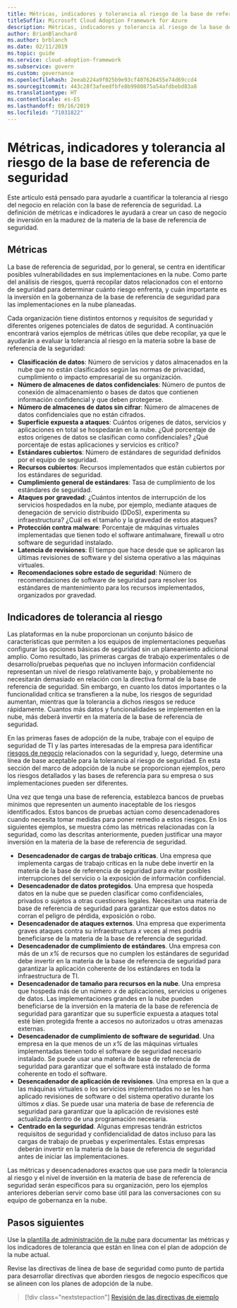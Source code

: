 ```yaml
---
title: Métricas, indicadores y tolerancia al riesgo de la base de referencia de seguridad
titleSuffix: Microsoft Cloud Adoption Framework for Azure
description: Métricas, indicadores y tolerancia al riesgo de la base de referencia de seguridad
author: BrianBlanchard
ms.author: brblanch
ms.date: 02/11/2019
ms.topic: guide
ms.service: cloud-adoption-framework
ms.subservice: govern
ms.custom: governance
ms.openlocfilehash: 2eeab224a9f025b9e93cf407626455e74d69ccd4
ms.sourcegitcommit: 443c28f3afeedfbfe8b9980875a54afdbebd83a8
ms.translationtype: HT
ms.contentlocale: es-ES
ms.lasthandoff: 09/16/2019
ms.locfileid: "71031822"
---
```

# <a name="security-baseline-metrics-indicators-and-risk-tolerance"></a>Métricas, indicadores y tolerancia al riesgo de la base de referencia de seguridad

Este artículo está pensado para ayudarle a cuantificar la tolerancia al riesgo del negocio en relación con la base de referencia de seguridad. La definición de métricas e indicadores le ayudará a crear un caso de negocio de inversión en la madurez de la materia de la base de referencia de seguridad.

## <a name="metrics"></a>Métricas

La base de referencia de seguridad, por lo general, se centra en identificar posibles vulnerabilidades en sus implementaciones en la nube. Como parte del análisis de riesgos, querrá recopilar datos relacionados con el entorno de seguridad para determinar cuánto riesgo enfrenta, y cuán importante es la inversión en la gobernanza de la base de referencia de seguridad para las implementaciones en la nube planeadas.

Cada organización tiene distintos entornos y requisitos de seguridad y diferentes orígenes potenciales de datos de seguridad. A continuación encontrará varios ejemplos de métricas útiles que debe recopilar, ya que le ayudarán a evaluar la tolerancia al riesgo en la materia sobre la base de referencia de la seguridad:

- **Clasificación de datos**: Número de servicios y datos almacenados en la nube que no están clasificados según las normas de privacidad, cumplimiento o impacto empresarial de su organización.
- **Número de almacenes de datos confidenciales**: Número de puntos de conexión de almacenamiento o bases de datos que contienen información confidencial y que deben protegerse.
- **Número de almacenes de datos sin cifrar**: Número de almacenes de datos confidenciales que no están cifrados.
- **Superficie expuesta a ataques**: Cuántos orígenes de datos, servicios y aplicaciones en total se hospedarán en la nube. ¿Qué porcentaje de estos orígenes de datos se clasifican como confidenciales? ¿Qué porcentaje de estas aplicaciones y servicios es crítico?
- **Estándares cubiertos**: Número de estándares de seguridad definidos por el equipo de seguridad.
- **Recursos cubiertos**: Recursos implementados que están cubiertos por los estándares de seguridad.
- **Cumplimiento general de estándares**: Tasa de cumplimiento de los estándares de seguridad.
- **Ataques por gravedad**: ¿Cuántos intentos de interrupción de los servicios hospedados en la nube, por ejemplo, mediante ataques de denegación de servicio distribuido (DDoS), experimenta su infraestructura? ¿Cuál es el tamaño y la gravedad de estos ataques?
- **Protección contra malware**: Porcentaje de máquinas virtuales implementadas que tienen todo el software antimalware, firewall u otro software de seguridad instalado.
- **Latencia de revisiones**: El tiempo que hace desde que se aplicaron las últimas revisiones de software y del sistema operativo a las máquinas virtuales.
- **Recomendaciones sobre estado de seguridad**: Número de recomendaciones de software de seguridad para resolver los estándares de mantenimiento para los recursos implementados, organizados por gravedad.

## <a name="risk-tolerance-indicators"></a>Indicadores de tolerancia al riesgo

Las plataformas en la nube proporcionan un conjunto básico de características que permiten a los equipos de implementaciones pequeñas configurar las opciones básicas de seguridad sin un planeamiento adicional amplio. Como resultado, las primeras cargas de trabajo experimentales o de desarrollo/pruebas pequeñas que no incluyen información confidencial representan un nivel de riesgo relativamente bajo, y probablemente no necesitarán demasiado en relación con la directiva formal de la base de referencia de seguridad. Sin embargo, en cuanto los datos importantes o la funcionalidad crítica se transfieren a la nube, los riesgos de seguridad aumentan, mientras que la tolerancia a dichos riesgos se reduce rápidamente. Cuantos más datos y funcionalidades se implementen en la nube, más deberá invertir en la materia de la base de referencia de seguridad.

En las primeras fases de adopción de la nube, trabaje con el equipo de seguridad de TI y las partes interesadas de la empresa para identificar [riesgos de negocio](./business-risks.md) relacionados con la seguridad y, luego, determine una línea de base aceptable para la tolerancia al riesgo de seguridad. En esta sección del marco de adopción de la nube se proporcionan ejemplos, pero los riesgos detallados y las bases de referencia para su empresa o sus implementaciones pueden ser diferentes.

Una vez que tenga una base de referencia, establezca bancos de pruebas mínimos que representen un aumento inaceptable de los riesgos identificados. Estos bancos de pruebas actúan como desencadenadores cuando necesita tomar medidas para poner remedio a estos riesgos. En los siguientes ejemplos, se muestra cómo las métricas relacionadas con la seguridad, como las descritas anteriormente, pueden justificar una mayor inversión en la materia de la base de referencia de seguridad.

- **Desencadenador de cargas de trabajo críticas**. Una empresa que implementa cargas de trabajo críticas en la nube debe invertir en la materia de la base de referencia de seguridad para evitar posibles interrupciones del servicio o la exposición de información confidencial.
- **Desencadenador de datos protegidos**. Una empresa que hospeda datos en la nube que se pueden clasificar como confidenciales, privados o sujetos a otras cuestiones legales. Necesitan una materia de base de referencia de seguridad para garantizar que estos datos no corran el peligro de pérdida, exposición o robo.
- **Desencadenador de ataques externos**. Una empresa que experimenta graves ataques contra su infraestructura _x_ veces al mes podría beneficiarse de la materia de la base de referencia de seguridad.
- **Desencadenador de cumplimiento de estándares**. Una empresa con más de un _x%_ de recursos que no cumplen los estándares de seguridad debe invertir en la materia de la base de referencia de seguridad para garantizar la aplicación coherente de los estándares en toda la infraestructura de TI.
- **Desencadenador de tamaño para recursos en la nube**. Una empresa que hospeda más de un número _x_ de aplicaciones, servicios u orígenes de datos. Las implementaciones grandes en la nube pueden beneficiarse de la inversión en la materia de la base de referencia de seguridad para garantizar que su superficie expuesta a ataques total esté bien protegida frente a accesos no autorizados u otras amenazas externas.
- **Desencadenador de cumplimiento de software de seguridad**. Una empresa en la que menos de un _x%_ de las máquinas virtuales implementadas tienen todo el software de seguridad necesario instalado. Se puede usar una materia de base de referencia de seguridad para garantizar que el software está instalado de forma coherente en todo el software.
- **Desencadenador de aplicación de revisiones**. Una empresa en la que a las máquinas virtuales o los servicios implementados no se les han aplicado revisiones de software o del sistema operativo durante los últimos _x_ días. Se puede usar una materia de base de referencia de seguridad para garantizar que la aplicación de revisiones esté actualizada dentro de una programación necesaria.
- **Centrado en la seguridad**. Algunas empresas tendrán estrictos requisitos de seguridad y confidencialidad de datos incluso para las cargas de trabajo de pruebas y experimentales. Estas empresas deberán invertir en la materia de la base de referencia de seguridad antes de iniciar las implementaciones.

Las métricas y desencadenadores exactos que use para medir la tolerancia al riesgo y el nivel de inversión en la materia de base de referencia de seguridad serán específicos para su organización, pero los ejemplos anteriores deberían servir como base útil para las conversaciones con su equipo de gobernanza en la nube.

## <a name="next-steps"></a>Pasos siguientes

Use la [plantilla de administración de la nube](./template.md) para documentar las métricas y los indicadores de tolerancia que están en línea con el plan de adopción de la nube actual.

Revise las directivas de línea de base de seguridad como punto de partida para desarrollar directivas que aborden riesgos de negocio específicos que se alineen con los planes de adopción de la nube.

> [!div class="nextstepaction"]
> [Revisión de las directivas de ejemplo](./policy-statements.md)
